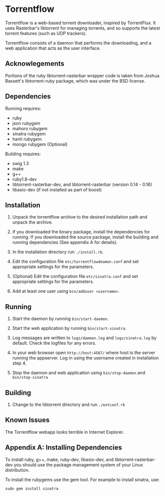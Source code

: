 Torrentflow
===========

Torrentflow is a web-based torrent downloader, inspired by TorrentFlux. It uses Rasterbar's 
libtorrent for managing torrents, and so supports the latest torrent features (such as 
UDP trackers).

Torrentflow consists of a daemon that performs the downloading, and a web application
that acts as the user interface.


Acknowlegements
---------------

Portions of the ruby libtorrent-rasterbar wrapper code is taken from Joshua Bassett's 
libtorrent-ruby package, which was under the BSD license.


Dependencies
------------

Running requires:

  * ruby
  * json rubygem
  * mahoro rubygem
  * sinatra rubygem
  * haml rubygem
  * mongo rubygem (Optional)

Building requires:

  * swig 1.3
  * make
  * g++
  * ruby1.8-dev
  * libtorrent-rasterbar-dev, and libtorrent-rasterbar (version 0.14 - 0.16)
  * libasio-dev (if not installed as part of boost)


Installation 
------------

1. Unpack the torrentflow archive to the desired installation path and unpack the archive. 

2. If you downloaded the binary package, install the dependencies for running. If you downloaded the
   source package, install the building and running dependencies (See appendix A for details).

3. In the installation directory run `./install.rb`.

4. Edit the configuration file `etc/torrentflowdeamon.conf` and set appropriate settings for the 
   parameters. 

5. (Optional) Edit the configuration file `etc/sinatra.conf` and set appropriate settings for the 
   parameters. 

6. Add at least one user using `bin/adduser <username>`. 


Running
-------

1. Start the daemon by running `bin/start-daemon`.

2. Start the web application by running `bin/start-sinatra`.

3. Log messages are written to `logs/daemon.log` and `logs/sinatra.log` by default. Check the logfiles 
   for any errors.

4. In your web browser open `http://host:4567/` where host is the server running the appserver. Log in using
   the username created in installation step 4.

5. Stop the daemon and web application using `bin/stop-daemon` and `bin/stop-sinatra`


Building
--------

1. Change to the libtorrent directory and run `./extconf.rb`


Known Issues
------------

The Torrentflow webapp looks terrible in Internet Explorer.


Appendix A: Installing Dependencies
-----------------------------------

To install ruby, g++, make, ruby-dev, libasio-dev, and libtorrent-rasterbar-dev you should use the package management
system of your Linux distribution.

To install the rubygems use the gem tool. For example to install sinatra, use:

`sudo gem install sinatra`



